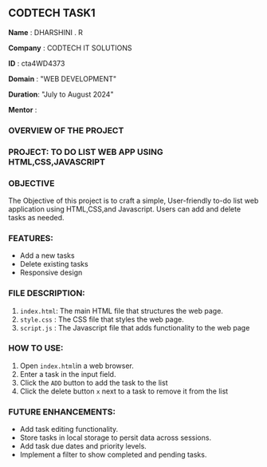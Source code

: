 ## CODTECH TASK1

**Name**    : DHARSHINI . R

**Company** : CODTECH IT SOLUTIONS

**ID**      : cta4WD4373

**Domain**  : "WEB DEVELOPMENT"

**Duration**: "July to August 2024"

**Mentor**  :  

### OVERVIEW OF THE PROJECT

### PROJECT: TO DO LIST WEB APP USING HTML,CSS,JAVASCRIPT

### OBJECTIVE
The Objective of this project is to craft a simple, User-friendly to-do list web application using HTML,CSS,and Javascript.
Users can add and delete tasks as needed. 

### FEATURES:
- Add a new tasks
- Delete existing tasks
- Responsive design
 
### FILE DESCRIPTION:
1. `index.html`: The main HTML file that structures the web page.
2. `style.css` :  The CSS file that styles the web page.
3. `script.js` :  The Javascript file that adds functionality to the web page

### HOW TO USE:
1.  Open `index.html`in a web browser.
2. Enter a task in the input field.
3. Click the `ADD` button to add the task to the list
4. Click the delete button `x` next to a task to remove it from the list

### FUTURE ENHANCEMENTS:
- Add task editing functionality.
- Store tasks in local storage to persit data across sessions.
- Add task due dates and priority levels.
- Implement a filter to show completed and pending tasks.
